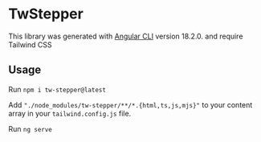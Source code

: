 # TwStepper

This library was generated with [Angular CLI](https://github.com/angular/angular-cli) version 18.2.0. and require Tailwind CSS

## Usage
Run `npm i tw-stepper@latest`

Add `"./node_modules/tw-stepper/**/*.{html,ts,js,mjs}"` to your content array in your `tailwind.config.js` file.

Run `ng serve`
